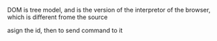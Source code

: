 DOM is tree model, and is the version of the interpretor of the browser, which is different frome the source

asign the id, then to send command to it





